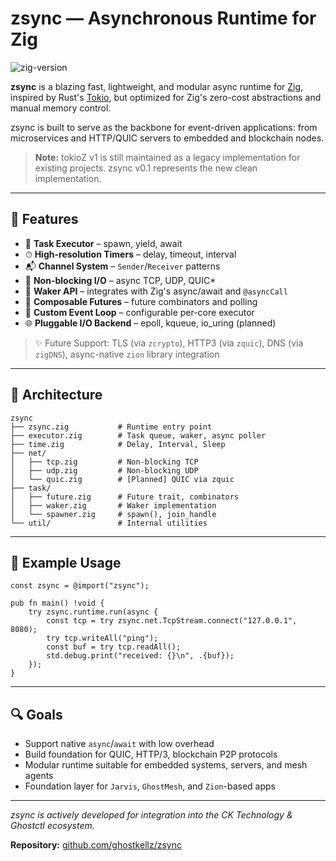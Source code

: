 # zsync — Asynchronous Runtime for Zig

![zig-version](https://img.shields.io/badge/zig-v0.15.0-blue?style=flat-square)

**zsync** is a blazing fast, lightweight, and modular async runtime for [Zig](https://ziglang.org), inspired by Rust's [Tokio](https://tokio.rs), but optimized for Zig's zero-cost abstractions and manual memory control.

zsync is built to serve as the backbone for event-driven applications: from microservices and HTTP/QUIC servers to embedded and blockchain nodes.

> **Note:** tokioZ v1 is still maintained as a legacy implementation for existing projects. zsync v0.1 represents the new clean implementation.

---

## 🚀 Features

* 🔁 **Task Executor** – spawn, yield, await
* ⏱ **High-resolution Timers** – delay, timeout, interval
* 📬 **Channel System** – `Sender`/`Receiver` patterns
* 📡 **Non-blocking I/O** – async TCP, UDP, QUIC\*
* 🧠 **Waker API** – integrates with Zig's async/await and `@asyncCall`
* 🧩 **Composable Futures** – future combinators and polling
* 🧰 **Custom Event Loop** – configurable per-core executor
* 🌐 **Pluggable I/O Backend** – epoll, kqueue, io\_uring (planned)

> ✨ Future Support: TLS (via `zcrypto`), HTTP3 (via `zquic`), DNS (via `zigDNS`), async-native `zion` library integration

---

## 🔧 Architecture

```
zsync
├── zsync.zig           # Runtime entry point
├── executor.zig        # Task queue, waker, async poller
├── time.zig            # Delay, Interval, Sleep
├── net/
│   ├── tcp.zig         # Non-blocking TCP
│   ├── udp.zig         # Non-blocking UDP
│   └── quic.zig        # [Planned] QUIC via zquic
├── task/
│   ├── future.zig      # Future trait, combinators
│   ├── waker.zig       # Waker implementation
│   └── spawner.zig     # spawn(), join_handle
└── util/               # Internal utilities
```

---

## 🧪 Example Usage

```zig
const zsync = @import("zsync");

pub fn main() !void {
    try zsync.runtime.run(async {
        const tcp = try zsync.net.TcpStream.connect("127.0.0.1", 8080);
        try tcp.writeAll("ping");
        const buf = try tcp.readAll();
        std.debug.print("received: {}\n", .{buf});
    });
}
```

---

## 🔍 Goals

* Support native `async`/`await` with low overhead
* Build foundation for QUIC, HTTP/3, blockchain P2P protocols
* Modular runtime suitable for embedded systems, servers, and mesh agents
* Foundation layer for `Jarvis`, `GhostMesh`, and `Zion`-based apps

---

*zsync is actively developed for integration into the CK Technology & Ghostctl ecosystem.*

**Repository:** [github.com/ghostkellz/zsync](https://github.com/ghostkellz/zsync)
